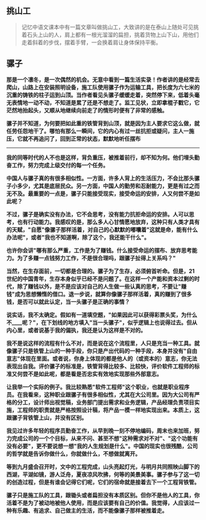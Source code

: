 

## 挑山工

> 记忆中语文课本中有一篇文章叫做挑山工，大致讲的是在泰山上随处可见挑着石头上山的人，肩上都有一根光溜溜的扁担，挑着货物上山下山，用他们走着斜着的步伐，摆着手臂，一会换着肩让身体保持平衡。

## 骡子

**那是一个凛冬，是一次偶然的机会。无意中看到一篇生活实录！作者讲的是经常去爬山，山路上在安装照明设备，施工队使用骡子作为运输工具，把长度为六七米的沉重的铸铁的柱子运到山顶。当作者看见头骡子缓缓走着，突然停下来，低着头毫无表情地一动不动，不知道是累了还是不想走了。监工见状，立即拿棍子戳它，它茫然地抬起头，又顺从地继续向前走了的情形时便有了非常的感触。**

**骡子并不知道，为何要把如此重的铁管背到山顶，就是因为主人要求它这么做，就任劳任怨地干了。哪怕有那么一瞬间，它的内心有过一丝抗拒或疑问，主人一施压，它就不再追问了，回到正常的状态，默默地听任摆布**
****
**我的同等时代的人不也是这样，背负重压，被推着前行，却不知为何。他们埋头勤奋工作，努力完成上级交付的每一个任务。**

**中国人与骡子真的有很多相似性。一方面，许多人背上的生活压力，不会比那头骡子小多少，尤其是底层民众。另一方面，中国人的勤劳和忍耐能力，更是有过之而无不及。最重要的一点是，骡子只能接受现实，接受命运的安排，人又何尝不是如此呢？**

**不过，骡子是确实没有办法，它不会思考，没有能力抗拒命运的安排。人可以思考，也有行动能力。我感叹的是，那么多人心甘情愿地放弃，这种只有人类才具有的天赋，"自愿"像骡子那样活着，对自己的心默默的嘟囔着"这就是命，能有什么办法呢"，或者"我也不知道啊，除了这个，我还能干什么"。**

**也许你会讲"哪有那么严重，工作是为了赚钱。什么接受命运的摆布、放弃思考能力。为了多赚一点钱努力工作，不是很合理吗，跟骡子扯得上关系吗？"**

**当然，在生存面前，一切都是合理的。骡子为了生存，必须俯首听命。但是，21世纪的中国青年，生存本身似乎已经不是问题了。在这样一个产能和资本过剩的时代，除了赚钱以外，是不是应该对自己的人生做一些认真的思考，不要让"赚钱"成为思想懒惰的借口。退一步说，就算你像骡子那样活着，真的赚到了很多钱，是否可以就此认定，当一头骡子是正确的事情？**

**说实话，我不太确定。假如有一道填空题，"如果因此可以获得彩票头奖，为什么不____呢？"，在下划线的地方填入"当一头骡子"，似乎逻辑上也说得过去。但从内心里，或者说基于我的偏执，我还是认为这样是不对的。**

**我不是说这样的流程有什么不对，而是说在这个流程里，人只是充当一种工具。就像骡子只是铁管上山的一种手段，你只是产出代码的一种手段，本身并没有"自由意志"体现在里面。或者说，你身上体现的都是他人的（或资本的）意志，你无法表现出自我。评价骡子的标准是，铁管背得比较多、比较快，评价软件工程师的标准又何尝不是如此呢，都是看是否忠实有效地实现那些外部意志。**

**让我举一个实际的例子。我比较熟悉"软件工程师"这个职业，也就是职业程序员。在我看来，这种职业跟骡子有很多相似性，尤其在大公司里。因为大公司有严格的分工，设计师出视觉稿，业务部门提出需求和业务逻辑，产品经理负责项目实施，工程师的职责就是严格按照设计稿，将产品一模一样地实现出来。本质上，这跟骡子背铁管上山，并没有区别。**

**我见过许多年轻的程序员勤奋工作，从早到晚一刻不停地编码，周末也来加班，努力完成公司的一个个目标，从来不问、甚至不想"这种需求对不对"、"这个功能有没有必要"，更不要说想一想"我的人生规划是什么"。中国的现实也很残酷，公司的哲学就是告诉你做什么，你就做什么，不想做就离开。**

**等到九月盛会召开时，文中的工程完成，山头亮起灯光，与明月共同照映山脚下的西湖，平湖如镜，游人泛舟，夏夜凉风吹拂，何等的美景美事。骡子参与了这一切的创造过程，但是有谁会记得它们呢，它们的宿命就是接着去下一个工程背铁管。**

**骡子只是施工队的工具，跟锄头或者扁担没有本质区别。但你不是他人的工具，你活着不是为了被动地被他人使用，而是应该要有自己的价值。我觉得，人应该过一种有乐趣、有追求、自己做主的生活，而不能像骡子那样被推着走。**



